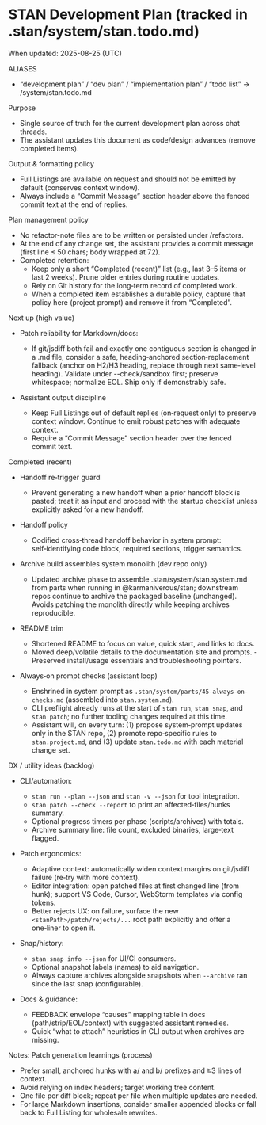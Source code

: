 # STAN Development Plan (tracked in .stan/system/stan.todo.md)

When updated: 2025-08-25 (UTC)

ALIASES

- “development plan” / “dev plan” / “implementation plan” / “todo list”
  → <stanPath>/system/stan.todo.md

Purpose
- Single source of truth for the current development plan across chat
  threads.
- The assistant updates this document as code/design advances (remove
  completed items).

Output & formatting policy

- Full Listings are available on request and should not be emitted by default
  (conserves context window).
- Always include a “Commit Message” section header above the fenced commit text
  at the end of replies.

Plan management policy

- No refactor-note files are to be written or persisted under
  <stanPath>/refactors.
- At the end of any change set, the assistant provides a commit message
  (first line ≤ 50 chars; body wrapped at 72).
- Completed retention:
  - Keep only a short “Completed (recent)” list (e.g., last 3–5 items or last
    2 weeks). Prune older entries during routine updates.
  - Rely on Git history for the long‑term record of completed work.
  - When a completed item establishes a durable policy, capture that policy
    here (project prompt) and remove it from “Completed”.

Next up (high value)

- Patch reliability for Markdown/docs:
  - If git/jsdiff both fail and exactly one contiguous section is changed in a
    .md file, consider a safe, heading‑anchored section‑replacement fallback
    (anchor on H2/H3 heading, replace through next same‑level heading).
    Validate under --check/sandbox first; preserve whitespace; normalize EOL.
    Ship only if demonstrably safe.

- Assistant output discipline
  - Keep Full Listings out of default replies (on‑request only) to preserve
    context window. Continue to emit robust patches with adequate context.
  - Require a “Commit Message” section header over the fenced commit text.

Completed (recent)

- Handoff re‑trigger guard
  - Prevent generating a new handoff when a prior handoff block is pasted;
    treat it as input and proceed with the startup checklist unless explicitly
    asked for a new handoff.

- Handoff policy
  - Codified cross‑thread handoff behavior in system prompt:
    self‑identifying code block, required sections, trigger semantics.

- Archive build assembles system monolith (dev repo only)
  - Updated archive phase to assemble .stan/system/stan.system.md from parts
    when running in @karmaniverous/stan; downstream repos continue to archive
    the packaged baseline (unchanged). Avoids patching the monolith directly
    while keeping archives reproducible.

- README trim
  - Shortened README to focus on value, quick start, and links to docs.
  - Moved deep/volatile details to the documentation site and prompts.  - Preserved install/usage essentials and troubleshooting pointers.

- Always‑on prompt checks (assistant loop)
  - Enshrined in system prompt as `.stan/system/parts/45-always-on-checks.md`
    (assembled into `stan.system.md`).
  - CLI preflight already runs at the start of `stan run`, `stan snap`, and `stan patch`; no further tooling changes required at this time.
  - Assistant will, on every turn: (1) propose system‑prompt updates only in the STAN repo, (2) promote repo‑specific rules to `stan.project.md`, and (3) update `stan.todo.md` with each material change set.

DX / utility ideas (backlog)

- CLI/automation:
  - `stan run --plan --json` and `stan -v --json` for tool integration.
  - `stan patch --check --report` to print an affected‑files/hunks summary.
  - Optional progress timers per phase (scripts/archives) with totals.
  - Archive summary line: file count, excluded binaries, large‑text flagged.

- Patch ergonomics:
  - Adaptive context: automatically widen context margins on git/jsdiff failure (re‑try with more context).
  - Editor integration: open patched files at first changed line (from hunk);
    support VS Code, Cursor, WebStorm templates via config tokens.
  - Better rejects UX: on failure, surface the new `<stanPath>/patch/rejects/...` root path explicitly and offer a one‑liner to open it.

- Snap/history:
  - `stan snap info --json` for UI/CI consumers.
  - Optional snapshot labels (names) to aid navigation.
  - Always capture archives alongside snapshots when `--archive` ran since the last snap (configurable).

- Docs & guidance:
  - FEEDBACK envelope “causes” mapping table in docs (path/strip/EOL/context) with suggested assistant remedies.
  - Quick “what to attach” heuristics in CLI output when archives are missing.

Notes: Patch generation learnings (process)
- Prefer small, anchored hunks with a/ and b/ prefixes and ≥3 lines of context.
- Avoid relying on index headers; target working tree content.
- One file per diff block; repeat per file when multiple updates are needed.
- For large Markdown insertions, consider smaller appended blocks or fall back to Full Listing for wholesale rewrites.